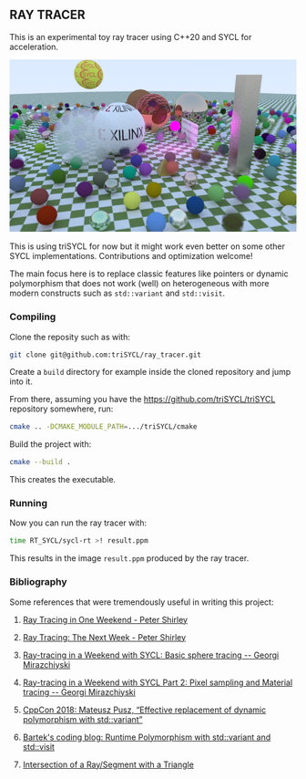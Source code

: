 ## RAY TRACER

This is an experimental toy ray tracer using C++20 and SYCL for
acceleration.

![img](doc/SmokeSphere.jpg)

This is using triSYCL for now but it might work even better on some
other SYCL implementations. Contributions and optimization welcome!

The main focus here is to replace classic features like pointers or
dynamic polymorphism that does not work (well) on heterogeneous with
more modern constructs such as `std::variant` and `std::visit`.


### Compiling

Clone the reposity such as with:
```sh
git clone git@github.com:triSYCL/ray_tracer.git
```

Create a `build` directory for example inside the cloned repository
and jump into it.

From there, assuming you have the https://github.com/triSYCL/triSYCL
repository somewhere, run:
```sh
cmake .. -DCMAKE_MODULE_PATH=.../triSYCL/cmake
```
Build the project with:
```sh
cmake --build .
```
This creates the executable.


### Running

Now you can run the ray tracer with:
```sh
time RT_SYCL/sycl-rt >! result.ppm
```
This results in the image ``result.ppm`` produced by the ray tracer.


### Bibliography

Some references that were tremendously useful in writing this project:

1. [Ray Tracing in One Weekend - Peter
Shirley](https://raytracing.github.io/books/RayTracingInOneWeekend.html)

2. [Ray Tracing: The Next Week - Peter
Shirley](https://raytracing.github.io/books/RayTracingTheNextWeek.html)

3. [Ray-tracing in a Weekend with SYCL: Basic sphere tracing -- Georgi
Mirazchiyski](https://www.codeplay.com/portal/blogs/2020/05/19/ray-tracing-in-a-weekend-with-sycl-basic-sphere-tracing.html)

4. [Ray-tracing in a Weekend with SYCL Part 2: Pixel sampling and
   Material tracing -- Georgi
   Mirazchiyski](https://www.codeplay.com/portal/blogs/2020/06/19/ray-tracing-in-a-weekend-with-sycl-part-2-pixel-sampling-and-material-tracing.html)

5. [CppCon 2018: Mateusz Pusz, “Effective replacement of dynamic
    polymorphism with
    std::variant”](https://www.youtube.com/watch?v=gKbORJtnVu8)

6. [Bartek's coding blog: Runtime Polymorphism with std::variant and
   std::visit](https://www.bfilipek.com/2020/04/variant-virtual-polymorphism.html)

7. [Intersection of a Ray/Segment with a
   Triangle](http://geomalgorithms.com/a06-_intersect-2.html)
